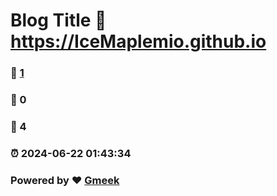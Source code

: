# Blog Title :link: https://IceMaplemio.github.io 
### :page_facing_up: [1](https://IceMaplemio.github.io/tag.html) 
### :speech_balloon: 0 
### :hibiscus: 4 
### :alarm_clock: 2024-06-22 01:43:34 
### Powered by :heart: [Gmeek](https://github.com/Meekdai/Gmeek)
